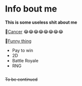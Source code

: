 # Info bout me
**This is some useless shit about me**

:link:[Cancer](https://www.google.fi/search?rlz=1C1GGRV_enFI786FI786&biw=1920&bih=969&tbm=isch&sa=1&ei=2KasW4eXNoi8swGp1K6QDw&q=emoji+cancer&oq=emoji+cancer&gs_l=img.3..0j0i30k1j0i5i30k1l4j0i8i30k1l4.7578.10023.0.10167.12.11.0.1.1.0.109.686.10j1.11.0....0...1c.1.64.img..0.12.688...0i67k1j0i10i30k1.0.yUZiKGSQX8c#imgrc=fT-7SO2xcVZbkM:) :joy::joy::joy::joy::joy::joy::joy::joy:

:link:[Funny thing](https://www.google.fi/search?q=ur+mom&sa=X&rlz=1C1GGRV_enFI786FI786&biw=1920&bih=969&tbm=isch&source=iu&ictx=1&fir=f2XYp1MxOqjPWM%253A%252CA1WipZYmUNxmCM%252C_&usg=AI4_-kRKFUB4g-U6hzDQDH2EdXOtn8pnFg&ved=2ahUKEwj8--na59rdAhXGKywKHXDsB40Q9QEwAnoECAYQCA#imgrc=f2XYp1MxOqjPWM:)


- Pay to win
- 2D
- Battle Royale
- RNG

<img src="mntdew.jfif" alt="">

~~To be continued~~

